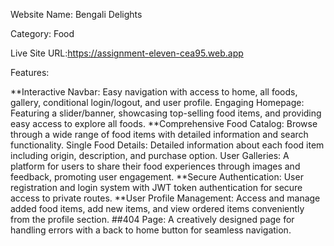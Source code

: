 Website Name: Bengali Delights

Category: Food

Live Site URL:https://assignment-eleven-cea95.web.app

Features:

**Interactive Navbar: Easy navigation with access to home, all foods, gallery, conditional login/logout, and user profile.
Engaging Homepage: Featuring a slider/banner, showcasing top-selling food items, and providing easy access to explore all foods.
**Comprehensive Food Catalog: Browse through a wide range of food items with detailed information and search functionality.
Single Food Details: Detailed information about each food item including origin, description, and purchase option.
User Galleries: A platform for users to share their food experiences through images and feedback, promoting user engagement.
**Secure Authentication: User registration and login system with JWT token authentication for secure access to private routes.
**User Profile Management: Access and manage added food items, add new items, and view ordered items conveniently from the profile section.
##404 Page: A creatively designed page for handling errors with a back to home button for seamless navigation.
